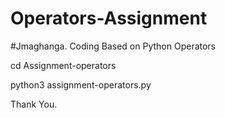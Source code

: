 # Operators-Assignment
#Jmaghanga.
Coding Based on Python Operators


cd Assignment-operators

python3 assignment-operators.py

Thank You.
